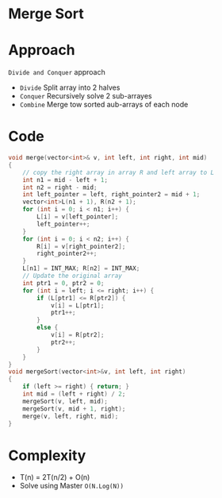 # Merge Sort

# Approach 
`Divide and Conquer` approach 
- `Divide` Split array into 2 halves
- `Conquer` Recursively solve 2 sub-arrayes
- `Combine` Merge tow sorted aub-arrays of each node

# Code
```cpp
void merge(vector<int>& v, int left, int right, int mid)
{
    // copy the right array in array R and left array to L
    int n1 = mid - left + 1;
    int n2 = right - mid;
    int left_pointer = left, right_pointer2 = mid + 1;
    vector<int>L(n1 + 1), R(n2 + 1);
    for (int i = 0; i < n1; i++) {
        L[i] = v[left_pointer];
        left_pointer++;
    }
    for (int i = 0; i < n2; i++) {
        R[i] = v[right_pointer2];
        right_pointer2++;
    }
    L[n1] = INT_MAX; R[n2] = INT_MAX;
    // Update the original array
    int ptr1 = 0, ptr2 = 0;
    for (int i = left; i <= right; i++) {
        if (L[ptr1] <= R[ptr2]) {
            v[i] = L[ptr1];
            ptr1++;
        }
        else {
            v[i] = R[ptr2];
            ptr2++;
        }
    }
}
void mergeSort(vector<int>&v, int left, int right)
{
    if (left >= right) { return; }
    int mid = (left + right) / 2;
    mergeSort(v, left, mid);
    mergeSort(v, mid + 1, right);
    merge(v, left, right, mid);
}
```
# Complexity 

- T(n) = 2T(n/2) + O(n)
- Solve using Master `O(N.Log(N))`
